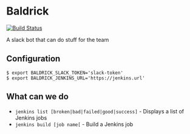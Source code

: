 Baldrick
========

[![Build Status](https://travis-ci.org/benmatselby/baldrick.png?branch=master)](https://travis-ci.org/benmatselby/baldrick)

A slack bot that can do stuff for the team

## Configuration

```
$ export BALDRICK_SLACK_TOKEN='slack-token'
$ export BALDRICK_JENKINS_URL='https://jenkins.url'
```

## What can we do

* `jenkins list [broken|bad|failed|good|success]` - Displays a list of Jenkins jobs
* `jenkins build [job name[` - Build a Jenkins job

